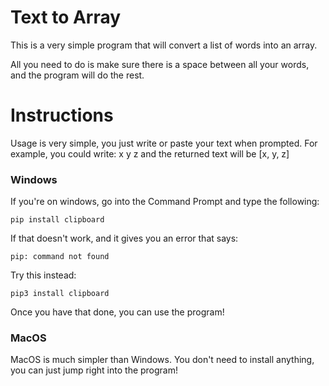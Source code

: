 # Text to Array

This is a very simple program that will convert a list of words into an array.

All you need to do is make sure there is a space between all your words, and the program will do the rest.

# Instructions

Usage is very simple, you just write or paste your text when prompted. For example, you could write:
x y z and the returned text will be [x, y, z]

### Windows

If you're on windows, go into the Command Prompt and type the following:

    pip install clipboard

If that doesn't work, and it gives you an error that says:

    pip: command not found

Try this instead:

    pip3 install clipboard


Once you have that done, you can use the program!

### MacOS

MacOS is much simpler than Windows. You don't need to install anything, you can just jump right into the program!
